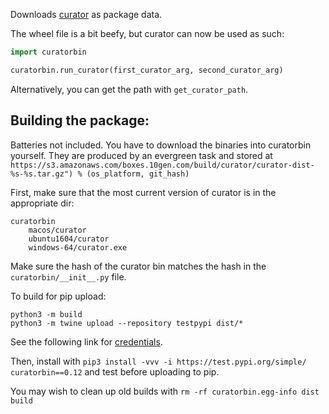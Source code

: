 Downloads [curator](https://github.com/mongodb/curator) as package data. 

The wheel file is a bit beefy, but curator can now be used as such:

```python
import curatorbin

curatorbin.run_curator(first_curator_arg, second_curator_arg)

```
Alternatively, you can get the path with `get_curator_path`.

## Building the package:

Batteries not included. You have to download the binaries into curatorbin yourself.
They are produced by an evergreen task and stored at
`https://s3.amazonaws.com/boxes.10gen.com/build/curator/curator-dist-%s-%s.tar.gz") % (os_platform, git_hash)`

First, make sure that the most current version of curator is in the appropriate dir:

```
curatorbin 
	macos/curator
	ubuntu1604/curator
	windows-64/curator.exe
```

Make sure the hash of the curator bin matches the hash in the `curatorbin/__init__.py` file.

To build for pip upload:

```
python3 -m build
python3 -m twine upload --repository testpypi dist/*

```
See the following link for [credentials](https://packaging.python.org/tutorials/packaging-projects/).

Then, install with `pip3 install -vvv -i https://test.pypi.org/simple/ curatorbin==0.12` and test before uploading to pip.

You may wish to clean up old builds with `rm -rf curatorbin.egg-info dist build`
